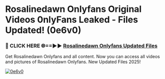 # Rosalinedawn Onlyfans Original Videos 0nlyFans Leaked - Files Updated! (0e6v0)

<h3>🔴 CLICK HERE 🌐==►► <a href="https://tinyurl.com/ehrbuxhb" rel="nofollow">Rosalinedawn Onlyfans Updated Files</a></h3>

Get Rosalinedawn Onlyfans and all content. Now you can access all videos and pictures of Rosalinedawn Onlyfans. New Updated Files 2025!

[![0e6v0](https://i.imgur.com/lVYEuWS.gif)](https://tinyurl.com/ehrbuxhb)
